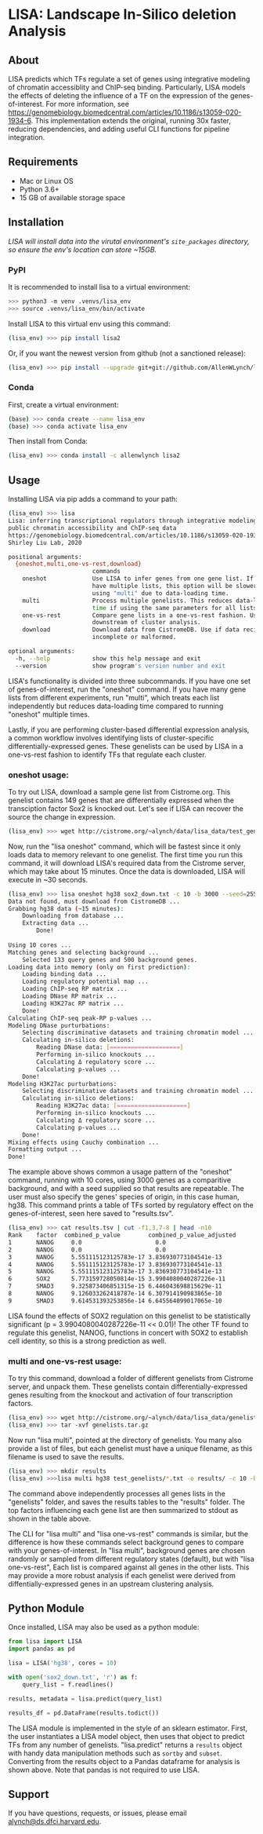 
# LISA: Landscape In-Silico deletion Analysis

## About

LISA predicts which TFs regulate a set of genes using integrative modeling of chromatin accessiblity and ChIP-seq binding. Particularly, LISA models the effects of deleting the influence of a TF on the expression of the genes-of-interest. For more information, see <a href=https://genomebiology.biomedcentral.com/articles/10.1186/s13059-020-1934-6>https://genomebiology.biomedcentral.com/articles/10.1186/s13059-020-1934-6</a>. This implementation extends the original, running 30x faster, reducing dependencies, and adding useful CLI functions for pipeline integration. 

## Requirements

* Mac or Linux OS
* Python 3.6+
* 15 GB of available storage space

## Installation

*LISA will install data into the virutal environment's ```site_packages``` directory, so ensure the env's location can store ~15GB.*

### PyPI

It is recommended to install lisa to a virtual environment:

```bash
>>> python3 -m venv .venvs/lisa_env
>>> source .venvs/lisa_env/bin/activate
```
Install LISA to this virtual env using this command:

```bash
(lisa_env) >>> pip install lisa2
```

Or, if you want the newest version from github (not a sanctioned release):

```bash
(lisa_env) >>> pip install --upgrade git+git://github.com/AllenWLynch/lisa.git#egg=lisa
```

### Conda

First, create a virtual environment:

```bash
(base) >>> conda create --name lisa_env
(base) >>> conda activate lisa_env
```

Then install from Conda:

```bash
(lisa_env) >>> conda install -c allenwlynch lisa2
```

## Usage

Installing LISA via pip adds a command to your path:

```bash
(lisa_env) >>> lisa 
Lisa: inferring transcriptional regulators through integrative modeling of
public chromatin accessibility and ChIP-seq data
https://genomebiology.biomedcentral.com/articles/10.1186/s13059-020-1934-6 X.
Shirley Liu Lab, 2020

positional arguments:
  {oneshot,multi,one-vs-rest,download}
                        commands
    oneshot             Use LISA to infer genes from one gene list. If you
                        have multiple lists, this option will be slower than
                        using "multi" due to data-loading time.
    multi               Process multiple genelists. This reduces data-loading
                        time if using the same parameters for all lists.
    one-vs-rest         Compare gene lists in a one-vs-rest fashion. Useful
                        downstream of cluster analysis.
    download            Download data from CistromeDB. Use if data recieved is
                        incomplete or malformed.

optional arguments:
  -h, --help            show this help message and exit
  --version             show program's version number and exit
```

LISA's functionality is divided into three subcommands. If you have one set of genes-of-interest, run the "oneshot" command. If you have many gene lists from different experiments, run "multi", which treats each list independently but reduces data-loading time compared to running "oneshot" multiple times.

Lastly, if you are performing cluster-based differential expression analysis, a common workflow involves identifying lists of cluster-specific differentially-expressed genes. These genelists can be used by LISA in a one-vs-rest fashion to identify TFs that regulate each cluster. 

### oneshot usage:

To try out LISA, download a sample gene list from Cistrome.org. This genelist contains 149 genes that are differentially expressed when the transciption factor Sox2 is knocked out. Let's see if LISA can recover the source the change in expression.

```bash
(lisa_env) >>> wget http://cistrome.org/~alynch/data/lisa_data/test_genelists/sox2_down.txt
```

Now, run the "lisa oneshot" command, which will be fastest since it only loads data to memory relevant to one genelist. The first time you run this command, it will download LISA's required data from the Cistrome server, which may take about 15 minutes. Once the data is downloaded, LISA will execute in ~30 seconds.

```bash
(lisa_env) >>> lisa oneshot hg38 sox2_down.txt -c 10 -b 3000 --seed=2556 > results.tsv
Data not found, must download from CistromeDB ...
Grabbing hg38 data (~15 minutes):
	Downloading from database ...
	Extracting data ...
        Done!                                   
        
Using 10 cores ...
Matching genes and selecting background ...
	Selected 133 query genes and 500 background genes.
Loading data into memory (only on first prediction):
	Loading binding data ...
	Loading regulatory potential map ...
	Loading ChIP-seq RP matrix ...
	Loading DNase RP matrix ...
	Loading H3K27ac RP matrix ...
	Done!
Calculating ChIP-seq peak-RP p-values ...
Modeling DNase purturbations:
	Selecting discriminative datasets and training chromatin model ...
	Calculating in-silico deletions:
		Reading DNase data: [====================]
		Performing in-silico knockouts ...
		Calculating Δ regulatory score ...
		Calculating p-values ...
	Done!
Modeling H3K27ac purturbations:
	Selecting discriminative datasets and training chromatin model ...
	Calculating in-silico deletions:
		Reading H3K27ac data: [====================]
		Performing in-silico knockouts ...
		Calculating Δ regulatory score ...
		Calculating p-values ...
	Done!
Mixing effects using Cauchy combination ...
Formatting output ...
Done!
```

The example above shows common a usage pattern of the "oneshot" command, running with 10 cores, using 3000 genes as a comparitive background, and with a seed supplied so that results are repeatable.  The user must also specify the genes' species of origin, in this case human, hg38. 
This command prints a table of TFs sorted by regulatory effect on the genes-of-interest, seen here saved to "results.tsv".

```bash
(lisa_env) >>> cat results.tsv | cut -f1,3,7-8 | head -n10
Rank	factor	combined_p_value	    combined_p_value_adjusted
1	    NANOG	  0.0	                  0.0
2	    NANOG	  0.0	                  0.0
3	    NANOG	  5.551115123125783e-17	3.836930773104541e-13
4	    NANOG	  5.551115123125783e-17	3.836930773104541e-13
5	    NANOG	  5.551115123125783e-17	3.836930773104541e-13
6	    SOX2	  5.773159728050814e-15	3.9904080040287226e-11
7	    SMAD3	  9.325873406851315e-15	6.446043698815629e-11
8	    NANOG	  9.126033262418787e-14	6.307914190983865e-10
9	    SMAD3	  9.614531393253856e-14	6.645564099017065e-10
```

LISA found the effects of SOX2 regulation on this genelist to be statistically significant (p = 3.9904080040287226e-11 << 0.01)! The other TF found to regulate this genelist, NANOG, functions in concert with SOX2 to establish cell identity, so this is a strong prediction as well.  

### multi and one-vs-rest usage:

To try this command, download a folder of different genelists from Cistrome server, and unpack them. These genelists contain differentially-expressed genes resulting from the knockout and activation of four transcription factors.

```bash
(lisa_env) >>> wget http://cistrome.org/~alynch/data/lisa_data/genelists.tar.gz
(lisa_env) >>> tar -xvf genelists.tar.gz
```

Now run "lisa multi", pointed at the directory of genelists. You many also provide a list of files, but each genelist must have a unique filename, as this filename is used to save the results.

```bash
(lisa_env) >>> mkdir results
(lisa_env) >>>lisa multi hg38 test_genelists/*.txt -o results/ -c 10 -b 500 --seed=2556
```

The command above independently processes all genes lists in the "genelists" folder, and saves the results tables to the "results" folder. The top factors influencing each gene list are then summarized to stdout as shown in the table above. 

The CLI for "lisa multi" and "lisa one-vs-rest" commands is similar, but the difference is how these commands select background genes to compare with your genes-of-interest. In "lisa multi", background genes are chosen randomly or sampled from different regulatory states (default), but with "lisa one-vs-rest", Each list is compared against all genes in the other lists. This may provide a more robust analysis if each genelist were derived from diffentially-expressed genes in an upstream clustering analysis. 

## Python Module

Once installed, LISA may also be used as a python module:

```python
from lisa import LISA
import pandas as pd

lisa = LISA('hg38', cores = 10)

with open('sox2_down.txt', 'r') as f:
    query_list = f.readlines()

results, metadata = lisa.predict(query_list)

results_df = pd.DataFrame(results.todict())
```

The LISA module is implemented in the style of an sklearn estimator. First, the user instantiates a LISA model object, then uses that object to predict TFs from any number of genelists. "lisa.predict" returns a ```results``` object with handy data manipulation methods such as  ```sortby``` and ```subset```. Converting from the results object to a Pandas dataframe for analysis is shown above. Note that pandas is not required to use LISA.

## Support

If you have questions, requests, or issues, please email alynch@ds.dfci.harvard.edu.
